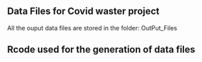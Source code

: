 ## Data Files for Covid waster project
All the ouput data files are stored in the folder: OutPut_Files
## Rcode used for the generation of data files

